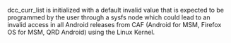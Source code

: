 dcc_curr_list is initialized with a default invalid value that is expected to be programmed by the user through a sysfs node which could lead to an invalid access in all Android releases from CAF (Android for MSM, Firefox OS for MSM, QRD Android) using the Linux Kernel.